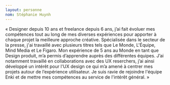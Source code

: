 ```yaml
--- 
layout: personne 
nom: Stéphanie Huynh 
--- 
```


« Designer depuis 10 ans et freelance depuis 6 ans, j’ai fait évoluer mes compétences tout au long de mes diverses expériences pour apporter à chaque projet la meilleure approche créative. Spécialisée dans le secteur de la presse, j'ai travaillé avec plusieurs titres tels que Le Monde, L'Équipe, Mind Media et Le Figaro. Mon expérience de 5 ans au Monde en tant que Design produit, m’a permis d’apprendre auprès des différentes équipes. J’ai notamment travaillé en collaborations avec des UX reserchers, j’ai ainsi développé un intérêt pour l'UX design ce qui m’a amené à centrer mes projets autour de l’expérience utilisateur. Je suis ravie de rejoindre l'équipe Enki et de mettre mes compétences au service de l'intérêt général. »
